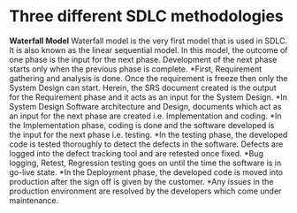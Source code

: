 # Three different SDLC methodologies
**Waterfall Model**
Waterfall model is the very first model that is used in SDLC. It is also known as the linear sequential model.
In this model, the outcome of one phase is the input for the next phase. Development of the next phase starts only when the previous phase is complete.
*First, Requirement gathering and analysis is done. Once the requirement is freeze then only the System Design can start. Herein, the SRS document created is the output for the Requirement phase and it acts as an input for the System Design.
*In System Design Software architecture and Design, documents which act as an input for the next phase are created i.e. Implementation and coding.
*In the Implementation phase, coding is done and the software developed is the input for the next phase i.e. testing.
*In the testing phase, the developed code is tested thoroughly to detect the defects in the software. Defects are logged into the defect tracking tool and are retested once fixed. *Bug logging, Retest, Regression testing goes on until the time the software is in go-live state.
*In the Deployment phase, the developed code is moved into production after the sign off is given by the customer.
*Any issues in the production environment are resolved by the developers which come under maintenance.

